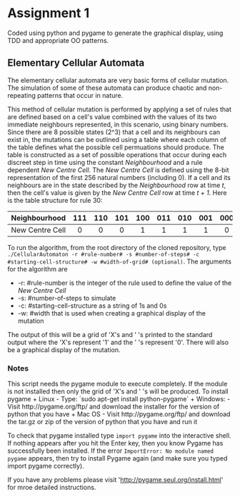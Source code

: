 <h1>Assignment 1 </h1>
Coded using python and pygame to generate the graphical display, using TDD and appropriate OO patterns.

<h2>Elementary Cellular Automata </h2>
The elementary cellular automata are very basic forms of cellular mutation. The simulation of some of these automata can  produce chaotic and non-repeating patterns that occur in nature.

This method of cellular mutation is performed by applying a set of rules that are defined based on a cell's value combined with the values of its two immediate neighbours represented, in this scenario, using binary numbers. Since there are 8 possible states (2^3) that a cell and its neighbours can exist in, the mutations can be outlined using a table where each column of the table defines what the possible cell permuations should produce. The table is constructed as a set of possible operations that occur during each discreet step in time using the constant *Neighbourhood* and a rule dependent *New Centre Cell*. The *New Centre Cell* is defined using the 8-bit representation of the first 256 natural numbers (including 0). If a cell and its neighbours are in the state described by the *Neighbourhood* row at time *t*, then the cell's value is given by the *New Centre Cell* row at time *t + 1*.  Here is the table structure for rule 30:

|Neighbourhood | 111 | 110 | 101 | 100 | 011 | 010 | 001 | 000 |
|--------------|:---:|:---:|:---:|:---:|:---:|:---:|:---:|:---:|
|New Centre Cell | 0 | 0 | 0 | 1 | 1 | 1 | 1 | 0 |

To run the algorithm, from the root directory of the cloned repository, type `./CellularAutomaton -r #rule-number# -s #number-of-steps# -c #starting-cell-structure# -w #width-of-grid# (optional)`. The arguments for the algorithm are 
+ -r: #rule-number is the integer of the rule used to define the value of the *New Centre Cell*
+ -s: #number-of-steps to simulate
+ -c: #starting-cell-structure as a string of 1s and 0s
+ -w: #width that is used when creating a graphical display of the mutation

The output of this will be a grid of 'X's and ' 's printed to the standard output where the 'X's represent '1' and the ' 's represent '0'. There will also be a graphical display of the mutation.


<h3> Notes </h3>
This script needs the pygame module to execute completely. If the module is not installed then only the grid of 'X's and ' 's will be produced.
To install pygame
+ Linux
  - Type: `sudo apt-get install python-pygame`
+ Windows:
  - Visit http://pygame.org/ftp/ and download the installer for the version of python that you have
+ Mac OS
  - Visit http://pygame.org/ftp/ and download the tar.gz or zip of the version of python that you have and run it


To check that pygame installed type `import pygame` into the interactive shell. If nothing appears after you hit the Enter key, then you know Pygame has successfully been installed. If the error `ImportError: No module named pygame` appears, then try to install Pygame again (and make sure you typed import pygame correctly).

If you have any problems please visit 'http://pygame.seul.org/install.html' for mroe detailed instructions.
